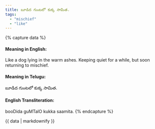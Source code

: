 ```yaml
---
title: బూడిద గుంటలో కుక్క సామిత.
tags:
  - "mischief"
  - "like"
---
```


{% capture data %}
#### Meaning in English:
Like a dog lying in the warm ashes.
Keeping quiet for a while, but soon returning to mischief.

#### Meaning in Telugu:
బూడిద గుంటలో కుక్క సామిత.

#### English Transliteration:
booDida guMTalO kukka saamita.
{% endcapture %}

<div class="notice">{{ data | markdownify }}</div>

